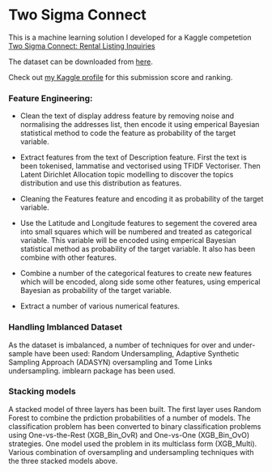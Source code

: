 # Two Sigma Connect
This is a machine learning solution I developed for a Kaggle competetion [Two Sigma Connect: Rental Listing Inquiries](https://www.kaggle.com/c/two-sigma-connect-rental-listing-inquiries)

The dataset can be downloaded from [here](https://www.kaggle.com/c/two-sigma-connect-rental-listing-inquiries/data).

Check out [my Kaggle profile](www.kaggle.com/mikdam/competitions/) for this submission score and ranking.

### Feature Engineering:

* Clean the text of display address feature by removing noise and normalising the addresses list, then encode it using emperical Bayesian statistical method to code the feature as probability of the target variable.

* Extract features from the text of Description feature. First the text is been tokenised, lammatise and vectorised using TFIDF Vectoriser. Then Latent Dirichlet Allocation topic modelling to discover the topics distribution and use this distribution as features.

* Cleaning the Features feature and encoding it as probability of the target variable.

* Use the Latitude and Longitude features to segement the covered area into small squares which will be numbered and treated as categorical variable. This variable will be encoded using emperical Bayesian statistical method as probability of the target variable. It also has been combine with other features.

* Combine a number of the categorical  features to create new features which will be encoded, along side some other features, using emperical Bayesian as probability of the target variable.

* Extract a number of various numerical features.

### Handling Imblanced Dataset

As the dataset is imbalanced, a number of techniques for over and under-sample have been used: Random Undersampling,  Adaptive Synthetic Sampling Approach (ADASYN) oversampling and Tome Links undersampling. imblearn package has been used.

### Stacking models
A stacked model of three layers has been built. The  first layer uses Random Forest to combine the prdiction probabilities of a number of models. The classification problem has been converted to binary classification problems using One-vs-the-Rest (XGB_Bin_OvR) and One-vs-One (XGB_Bin_OvO) strategies. One model used the problem in its multiclass form (XGB_Multi). Various combination of oversampling and undersampling techniques with the three stacked models above.
